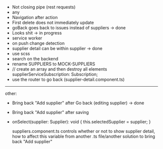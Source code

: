 - Not closing pipe (rest requests)
- any
- Navigation after action 
- First delete does not immediately update
- goBack goes back to issues instead of suppliers -> done
- Looks shit -> in progress
- service worker
- on push change detection
- supplier detail can be within supplier -> done
- use scss
- search on the backend 
- rename SUPPLIERS to MOCK-SUPPLIERS
-   // create an array and then destroy all elements
  supplierServiceSubscription: Subscription;
- use the router to go back (supplier-detail.component.ts)
-------------
other:
- Bring back "Add supplier" after Go back (editing supplier) -> done
- Bring back "Add supplier" after saving 
-   onSelect(supplier: Supplier): void {
    this.selectedSupplier = supplier;
    }

    suppliers.component.ts controls whether or not to show 
    supplier detail, how to affect this variable from another .ts file/another solution to bring back "Add supplier"
